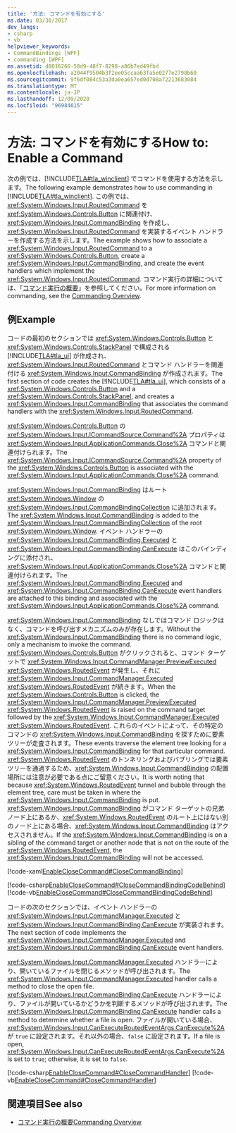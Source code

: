 ```yaml
---
title: '方法: コマンドを有効にする'
ms.date: 03/30/2017
dev_langs:
- csharp
- vb
helpviewer_keywords:
- CommandBindings [WPF]
- commanding [WPF]
ms.assetid: d8016266-58d9-48f7-8298-a86b7ed49fbd
ms.openlocfilehash: a2044f9504b3f2ee05ccaa63fa5e0277e2798b60
ms.sourcegitcommit: 9f6df084c53a3da0ea657ed0d708a72213683084
ms.translationtype: MT
ms.contentlocale: ja-JP
ms.lasthandoff: 12/09/2020
ms.locfileid: "96984615"
---
```

# <a name="how-to-enable-a-command"></a><span data-ttu-id="f4c0e-102">方法: コマンドを有効にする</span><span class="sxs-lookup"><span data-stu-id="f4c0e-102">How to: Enable a Command</span></span>
<span data-ttu-id="f4c0e-103">次の例では、[!INCLUDE[TLA#tla_winclient](../../../includes/tlasharptla-winclient-md.md)] でコマンドを使用する方法を示します。</span><span class="sxs-lookup"><span data-stu-id="f4c0e-103">The following example demonstrates how to use commanding in [!INCLUDE[TLA#tla_winclient](../../../includes/tlasharptla-winclient-md.md)].</span></span>  <span data-ttu-id="f4c0e-104">この例では、<xref:System.Windows.Input.RoutedCommand> を <xref:System.Windows.Controls.Button> に関連付け、<xref:System.Windows.Input.CommandBinding> を作成し、<xref:System.Windows.Input.RoutedCommand> を実装するイベント ハンドラーを作成する方法を示します。</span><span class="sxs-lookup"><span data-stu-id="f4c0e-104">The example shows how to associate a <xref:System.Windows.Input.RoutedCommand> to a <xref:System.Windows.Controls.Button>, create a <xref:System.Windows.Input.CommandBinding>, and create the event handlers which implement the <xref:System.Windows.Input.RoutedCommand>.</span></span>  <span data-ttu-id="f4c0e-105">コマンド実行の詳細については、「[コマンド実行の概要](commanding-overview.md)」を参照してください。</span><span class="sxs-lookup"><span data-stu-id="f4c0e-105">For more information on commanding, see the [Commanding Overview](commanding-overview.md).</span></span>  
  
## <a name="example"></a><span data-ttu-id="f4c0e-106">例</span><span class="sxs-lookup"><span data-stu-id="f4c0e-106">Example</span></span>  
 <span data-ttu-id="f4c0e-107">コードの最初のセクションでは <xref:System.Windows.Controls.Button> と <xref:System.Windows.Controls.StackPanel> で構成される [!INCLUDE[TLA#tla_ui](../../../includes/tlasharptla-ui-md.md)] が作成され、<xref:System.Windows.Input.RoutedCommand> とコマンド ハンドラーを関連付ける <xref:System.Windows.Input.CommandBinding> が作成されます。</span><span class="sxs-lookup"><span data-stu-id="f4c0e-107">The first section of code creates the [!INCLUDE[TLA#tla_ui](../../../includes/tlasharptla-ui-md.md)], which consists of a <xref:System.Windows.Controls.Button> and a <xref:System.Windows.Controls.StackPanel>, and creates a <xref:System.Windows.Input.CommandBinding> that associates the command handlers with the <xref:System.Windows.Input.RoutedCommand>.</span></span>  
  
 <span data-ttu-id="f4c0e-108"><xref:System.Windows.Controls.Button> の <xref:System.Windows.Input.ICommandSource.Command%2A> プロパティは <xref:System.Windows.Input.ApplicationCommands.Close%2A> コマンドと関連付けられます。</span><span class="sxs-lookup"><span data-stu-id="f4c0e-108">The <xref:System.Windows.Input.ICommandSource.Command%2A> property of the <xref:System.Windows.Controls.Button> is associated with the <xref:System.Windows.Input.ApplicationCommands.Close%2A> command.</span></span>  
  
 <span data-ttu-id="f4c0e-109"><xref:System.Windows.Input.CommandBinding> はルート <xref:System.Windows.Window> の <xref:System.Windows.Input.CommandBindingCollection> に追加されます。</span><span class="sxs-lookup"><span data-stu-id="f4c0e-109">The <xref:System.Windows.Input.CommandBinding> is added to the <xref:System.Windows.Input.CommandBindingCollection> of the root <xref:System.Windows.Window>.</span></span> <span data-ttu-id="f4c0e-110">イベント ハンドラーの <xref:System.Windows.Input.CommandBinding.Executed> と <xref:System.Windows.Input.CommandBinding.CanExecute> はこのバインディングに添付され、<xref:System.Windows.Input.ApplicationCommands.Close%2A> コマンドと関連付けられます。</span><span class="sxs-lookup"><span data-stu-id="f4c0e-110">The <xref:System.Windows.Input.CommandBinding.Executed> and <xref:System.Windows.Input.CommandBinding.CanExecute> event handlers are attached to this binding and associated with the <xref:System.Windows.Input.ApplicationCommands.Close%2A> command.</span></span>  
  
 <span data-ttu-id="f4c0e-111"><xref:System.Windows.Input.CommandBinding> なしではコマンド ロジックはなく、コマンドを呼び出すメカニズムのみが存在します。</span><span class="sxs-lookup"><span data-stu-id="f4c0e-111">Without the <xref:System.Windows.Input.CommandBinding> there is no command logic, only a mechanism to invoke the command.</span></span>  <span data-ttu-id="f4c0e-112"><xref:System.Windows.Controls.Button> がクリックされると、コマンド ターゲットで <xref:System.Windows.Input.CommandManager.PreviewExecuted> <xref:System.Windows.RoutedEvent> が発生し、それに <xref:System.Windows.Input.CommandManager.Executed> <xref:System.Windows.RoutedEvent> が続きます。</span><span class="sxs-lookup"><span data-stu-id="f4c0e-112">When the <xref:System.Windows.Controls.Button> is clicked, the <xref:System.Windows.Input.CommandManager.PreviewExecuted> <xref:System.Windows.RoutedEvent> is raised on the command target followed by the <xref:System.Windows.Input.CommandManager.Executed> <xref:System.Windows.RoutedEvent>.</span></span>  <span data-ttu-id="f4c0e-113">これらのイベントによって、その特定のコマンドの <xref:System.Windows.Input.CommandBinding> を探すために要素ツリーが走査されます。</span><span class="sxs-lookup"><span data-stu-id="f4c0e-113">These events traverse the element tree looking for a <xref:System.Windows.Input.CommandBinding> for that particular command.</span></span>  <span data-ttu-id="f4c0e-114"><xref:System.Windows.RoutedEvent> のトンネリングおよびバブリングでは要素ツリーを通過するため、<xref:System.Windows.Input.CommandBinding> の配置場所には注意が必要である点にご留意ください。</span><span class="sxs-lookup"><span data-stu-id="f4c0e-114">It is worth noting that because <xref:System.Windows.RoutedEvent> tunnel and bubble through the element tree, care must be taken in where the <xref:System.Windows.Input.CommandBinding> is put.</span></span>   <span data-ttu-id="f4c0e-115"><xref:System.Windows.Input.CommandBinding> がコマンド ターゲットの兄弟ノード上にあるか、<xref:System.Windows.RoutedEvent> のルート上にはない別のノード上にある場合、<xref:System.Windows.Input.CommandBinding> はアクセスされません。</span><span class="sxs-lookup"><span data-stu-id="f4c0e-115">If the <xref:System.Windows.Input.CommandBinding> is on a sibling of the command target or another node that is not on the route of the <xref:System.Windows.RoutedEvent>, the <xref:System.Windows.Input.CommandBinding> will not be accessed.</span></span>  
  
 [!code-xaml[EnableCloseCommand#CloseCommandBinding](~/samples/snippets/csharp/VS_Snippets_Wpf/EnableCloseCommand/CSharp/Window1.xaml#closecommandbinding)]  
  
 [!code-csharp[EnableCloseCommand#CloseCommandBindingCodeBehind](~/samples/snippets/csharp/VS_Snippets_Wpf/EnableCloseCommand/CSharp/Window1.xaml.cs#closecommandbindingcodebehind)]
 [!code-vb[EnableCloseCommand#CloseCommandBindingCodeBehind](~/samples/snippets/visualbasic/VS_Snippets_Wpf/EnableCloseCommand/VisualBasic/Window1.xaml.vb#closecommandbindingcodebehind)]  
  
 <span data-ttu-id="f4c0e-116">コードの次のセクションでは、イベント ハンドラーの <xref:System.Windows.Input.CommandManager.Executed> と <xref:System.Windows.Input.CommandBinding.CanExecute> が実装されます。</span><span class="sxs-lookup"><span data-stu-id="f4c0e-116">The next section of code implements the <xref:System.Windows.Input.CommandManager.Executed> and <xref:System.Windows.Input.CommandBinding.CanExecute> event handlers.</span></span>  
  
 <span data-ttu-id="f4c0e-117"><xref:System.Windows.Input.CommandManager.Executed> ハンドラーにより、開いているファイルを閉じるメソッドが呼び出されます。</span><span class="sxs-lookup"><span data-stu-id="f4c0e-117">The <xref:System.Windows.Input.CommandManager.Executed> handler calls a method to close the open file.</span></span>  <span data-ttu-id="f4c0e-118"><xref:System.Windows.Input.CommandBinding.CanExecute> ハンドラーにより、ファイルが開いているかどうかを判断するメソッドが呼び出されます。</span><span class="sxs-lookup"><span data-stu-id="f4c0e-118">The <xref:System.Windows.Input.CommandBinding.CanExecute> handler calls a method to determine whether a file is open.</span></span>  <span data-ttu-id="f4c0e-119">ファイルが開いている場合、<xref:System.Windows.Input.CanExecuteRoutedEventArgs.CanExecute%2A> が `true` に設定されます。それ以外の場合、`false` に設定されます。</span><span class="sxs-lookup"><span data-stu-id="f4c0e-119">If a file is open, <xref:System.Windows.Input.CanExecuteRoutedEventArgs.CanExecute%2A> is set to `true`; otherwise, it is set to `false`.</span></span>  
  
 [!code-csharp[EnableCloseCommand#CloseCommandHandler](~/samples/snippets/csharp/VS_Snippets_Wpf/EnableCloseCommand/CSharp/Window1.xaml.cs#closecommandhandler)]
 [!code-vb[EnableCloseCommand#CloseCommandHandler](~/samples/snippets/visualbasic/VS_Snippets_Wpf/EnableCloseCommand/VisualBasic/Window1.xaml.vb#closecommandhandler)]  
  
## <a name="see-also"></a><span data-ttu-id="f4c0e-120">関連項目</span><span class="sxs-lookup"><span data-stu-id="f4c0e-120">See also</span></span>

- [<span data-ttu-id="f4c0e-121">コマンド実行の概要</span><span class="sxs-lookup"><span data-stu-id="f4c0e-121">Commanding Overview</span></span>](commanding-overview.md)
